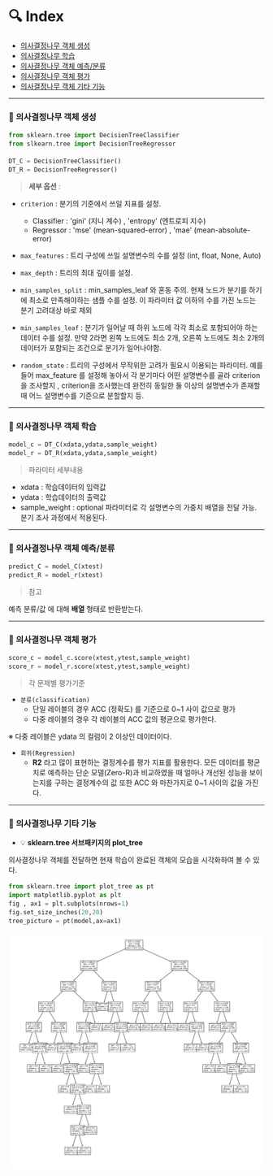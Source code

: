 # :mag: Index

- [의사결정나무 객체 생성](#idx1) 
- [의사결정나무 학습](#idx2) 
- [의사결정나무 객체 예측/분류](#idx3)
- [의사결정나무 객체 평가](#idx4) 
- [의사결정나무 객체 기타 기능](#idx5)

---



### :radio_button: 의사결정나무 객체 생성 <a id="idx1"></a>

```python
from sklearn.tree import DecisionTreeClassifier
from slkearn.tree import DecisionTreeRegressor

DT_C = DecisionTreeClassifier()
DT_R = DecisionTreeRegressor()
```



> __세부 옵션__ : 

- `criterion` : 분기의 기준에서 쓰일 지표를 설정.
  - Classifier : 'gini' (지니 계수) , 'entropy' (엔트로피 지수)
  - Regressor : 'mse' (mean-squared-error) , 'mae' (mean-absolute-error)

- `max_features` : 트리 구성에 쓰일 설명변수의 수를 설정 (int, float, None, Auto)
- `max_depth` : 트리의 최대 깊이를 설정. 
- `min_samples_split` : min_samples_leaf 와 혼동 주의. 현재 노드가 분기를 하기에 최소로 만족해야하는 샘플 수를 설정. 이 파라미터 값 이하의 수를 가진 노드는 분기 고려대상 바로 제외
- `min_samples_leaf` : 분기가 일어날 때 하위 노드에 각각 최소로 포함되어야 하는 데이터 수를 설정. 만약 2라면 왼쪽 노드에도 최소 2개, 오른쪽 노드에도 최소 2개의 데이터가 포함되는 조건으로 분기가 일어나야함.
- `random_state` : 트리의 구성에서 무작위한 고려가 필요시 이용되는 파라미터. 예를 들어 max_feature 를 설정해 놓아서 각 분기마다 어떤 설명변수를 골라 criterion을 조사할지 , criterion을 조사했는데 완전히 동일한 둘 이상의 설명변수가 존재할 때 어느 설명변수를 기준으로 분할할지 등. 

---



### :radio_button: 의사결정나무 객체 학습 <a id="idx2"></a>

```python
model_c = DT_C(xdata,ydata,sample_weight)
model_r = DT_R(xdata,ydata,sample_weight)
```



> 파라미터 세부내용

- xdata : 학습데이터의 입력값
- ydata : 학습데이터의 출력값
- sample_weight : optional 파라미터로 각 설명변수의 가중치 배열을 전달 가능. 분기 조사 과정에서 적용된다.

---



### :radio_button: 의사결정나무 객체 예측/분류 <a id="idx3"></a>

```python
predict_C = model_C(xtest)
predict_R = model_r(xtest)
```



> 참고

예측 분류/값 에 대해 __배열__ 형태로 반환받는다.

---



### :radio_button: 의사결정나무 객체 평가 <a id="idx4"></a>

```python
score_c = model_c.score(xtest,ytest,sample_weight)
score_r = model_r.score(xtest,ytest,sample_weight)
```



> 각 문제별 평가기준

- `분류(classification)`
  - 단일 레이블의 경우 ACC (정확도) 를 기준으로 0~1 사이 값으로 평가
  - 다중 레이블의 경우 각 레이블의 ACC 값의 평균으로 평가한다.

※ 다중 레이블은 ydata 의 컬럼이 2 이상인 데이터이다.

- `회귀(Regression)`
  - __R2__ 라고 많이 표현하는 결정계수를 평가 지표를 활용한다. 모든 데이터를 평균치로 예측하는 단순 모델(Zero-R)과 비교하였을 때 얼마나 개선된 성능을 보이는지를 구하는 결정계수의 값 또한 ACC 와 마찬가지로 0~1 사이의 값을 가진다.

---



### :radio_button: 의사결정나무 기타 기능 <a id="idx5"></a>



- :bulb: __sklearn.tree 서브패키지의 plot_tree​__

의사결정나무 객체를 전달하면 현재 학습이 완료된 객체의 모습을 시각화하여 볼 수 있다.

```python
from sklearn.tree import plot_tree as pt
import matplotlib.pyplot as plt
fig , ax1 = plt.subplots(nrows=1)
fig.set_size_inches(20,20)
tree_picture = pt(model,ax=ax1)
```

![트리 그림](../assets/DT_visualize.jpg)




